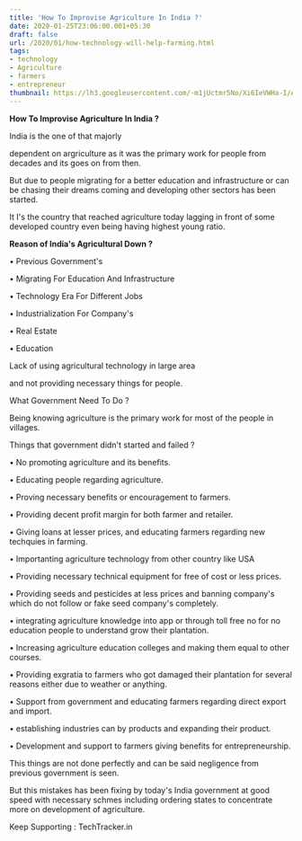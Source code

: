 ```yaml
---
title: 'How To Improvise Agriculture In India ?'
date: 2020-01-25T23:06:00.001+05:30
draft: false
url: /2020/01/how-technology-will-help-farming.html
tags: 
- technology
- Agriculture
- farmers
- entrepreneur
thumbnail: https://lh3.googleusercontent.com/-m1jUctmr5No/Xi6IeVWHa-I/AAAAAAAAA9U/dnZ6K9lcyQUTXTA_s6DwfdvC6rgypk1SgCLcBGAsYHQ/s1600/IMG_20200126_145730_469.jpg
---
```


**How To Improvise Agriculture In India ?**

  

India is the one of that majorly

dependent on argriculture as it was the primary work for people from decades and its goes on from then.

  

But due to people migrating for a better education and infrastructure or can be chasing their dreams coming and developing other sectors has been started. 

  

It I's the country that reached agriculture today lagging in front of some developed country even being having highest young ratio.

  

**Reason of India's Agricultural Down ?**

  

• Previous Government's

  

• Migrating For Education And Infrastructure

  

• Technology Era For Different Jobs

  

• Industrialization For Company's

  

• Real Estate 

  

• Education 

  

Lack of using agricultural technology in large area

and not providing necessary things for people.

  

What Government Need To Do ?

  

Being knowing agriculture is the primary work for most of the people in villages.

  

Things that government didn't started and failed ?

  

• No promoting agriculture and its benefits.

  

• Educating people regarding agriculture.

  

• Proving necessary benefits or encouragement to farmers.

  

• Providing decent profit margin for both farmer and retailer.

  

• Giving loans at lesser prices, and educating farmers regarding new techquies in farming.

  

• Importanting agriculture technology from other country like USA

  

• Providing necessary technical equipment for free of cost or less prices.

  

• Providing seeds and pesticides at less prices and banning company's which do not follow or fake seed company's completely.

  

• integrating agriculture knowledge into app or through toll free no for no education people to understand grow their plantation.

  

• Increasing agriculture education colleges and making them equal to other courses.

  

• Providing exgratia to farmers who got damaged their plantation for several reasons either due to weather or anything.

  

• Support from government and educating farmers regarding direct export and import.

  

• establishing industries can by products and expanding their product.

  

• Development and support to farmers giving benefits for entrepreneurship.

  

This things are not done perfectly and can be said negligence from previous government is seen.

  

But this mistakes has been fixing by today's India government at good speed with necessary schmes including ordering states to concentrate more on development of agriculture.

  

Keep Supporting : TechTracker.in
